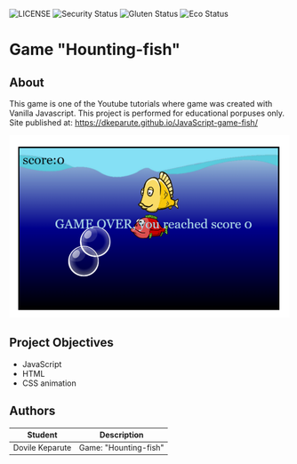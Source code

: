 ![LICENSE](https://img.shields.io/badge/license-MIT-blue.svg?style=flat-square)
![Security Status](https://img.shields.io/security-headers?label=Security&url=https%3A%2F%2Fgithub.com&style=flat-square)
![Gluten Status](https://img.shields.io/badge/Gluten-Free-green.svg)
![Eco Status](https://img.shields.io/badge/ECO-Friendly-green.svg)

# Game "Hounting-fish"
## About

This game is one of the Youtube tutorials where game was created with Vanilla Javascript. This project is performed for educational porpuses only.
Site published at: https://dkeparute.github.io/JavaScript-game-fish/

![Hounting-fish](hounting-fish.jpg.png)

## Project Objectives
- JavaScript
- HTML
- CSS animation

## Authors
Student | Description
------- | -----------
Dovile Keparute | Game: "Hounting-fish"
